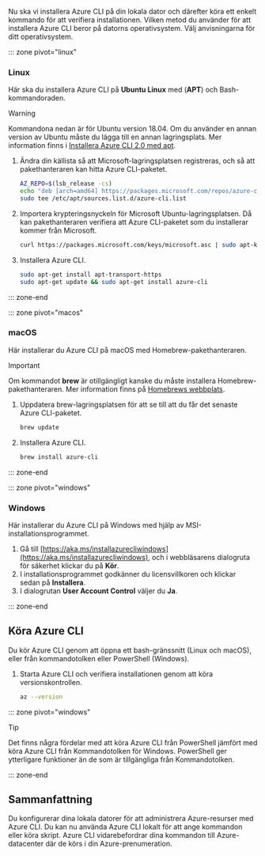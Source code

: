 Nu ska vi installera Azure CLI på din lokala dator och därefter köra ett enkelt kommando för att verifiera installationen. Vilken metod du använder för att installera Azure CLI beror på datorns operativsystem. Välj anvisningarna för ditt operativsystem.

::: zone pivot="linux"

### <a name="linux"></a>Linux

Här ska du installera Azure CLI på **Ubuntu Linux** med (**APT**) och Bash-kommandoraden.

> [!WARNING]
> Kommandona nedan är för Ubuntu version 18.04. Om du använder en annan version av Ubuntu måste du lägga till en annan lagringsplats. Mer information finns i [Installera Azure CLI 2.0 med apt](https://docs.microsoft.com/cli/azure/install-azure-cli-apt).

1. Ändra din källista så att Microsoft-lagringsplatsen registreras, och så att pakethanteraren kan hitta Azure CLI-paketet.

    ```bash
    AZ_REPO=$(lsb_release -cs)
    echo "deb [arch=amd64] https://packages.microsoft.com/repos/azure-cli/ $AZ_REPO main" | \
    sudo tee /etc/apt/sources.list.d/azure-cli.list
    ```

1. Importera krypteringsnyckeln för Microsoft Ubuntu-lagringsplatsen. Då kan pakethanteraren verifiera att Azure CLI-paketet som du installerar kommer från Microsoft.

    ```bash
    curl https://packages.microsoft.com/keys/microsoft.asc | sudo apt-key add -
    ```

1. Installera Azure CLI.

    ```bash
    sudo apt-get install apt-transport-https
    sudo apt-get update && sudo apt-get install azure-cli
    ```

::: zone-end

::: zone pivot="macos"

### <a name="macos"></a>macOS

Här installerar du Azure CLI på macOS med Homebrew-pakethanteraren.

> [!IMPORTANT]
> Om kommandot **brew** är otillgängligt kanske du måste installera Homebrew-pakethanteraren. Mer information finns på [Homebrews webbplats](https://brew.sh/).

1. Uppdatera brew-lagringsplatsen för att se till att du får det senaste Azure CLI-paketet.

    ```bash
    brew update
    ```

1. Installera Azure CLI.

    ```bash
    brew install azure-cli
    ```

::: zone-end

::: zone pivot="windows"

### <a name="windows"></a>Windows

Här installerar du Azure CLI på Windows med hjälp av MSI-installationsprogrammet.

1. Gå till [https://aka.ms/installazurecliwindows](https://aka.ms/installazurecliwindows), och i webbläsarens dialogruta för säkerhet klickar du på **Kör**.
1. I installationsprogrammet godkänner du licensvillkoren och klickar sedan på **Installera**.
1. I dialogrutan **User Account Control** väljer du **Ja**.

::: zone-end

## <a name="running-the-azure-cli"></a>Köra Azure CLI

Du kör Azure CLI genom att öppna ett bash-gränssnitt (Linux och macOS), eller från kommandotolken eller PowerShell (Windows).

1. Starta Azure CLI och verifiera installationen genom att köra versionskontrollen.

    ```bash
    az --version
    ```

::: zone pivot="windows"

> [!TIP]
> Det finns några fördelar med att köra Azure CLI från PowerShell jämfört med köra Azure CLI från Kommandotolken för Windows. PowerShell ger ytterligare funktioner än de som är tillgängliga från Kommandotolken. 

::: zone-end

## <a name="summary"></a>Sammanfattning

Du konfigurerar dina lokala datorer för att administrera Azure-resurser med Azure CLI. Du kan nu använda Azure CLI lokalt för att ange kommandon eller köra skript. Azure CLI vidarebefordrar dina kommandon till Azure-datacenter där de körs i din Azure-prenumeration.